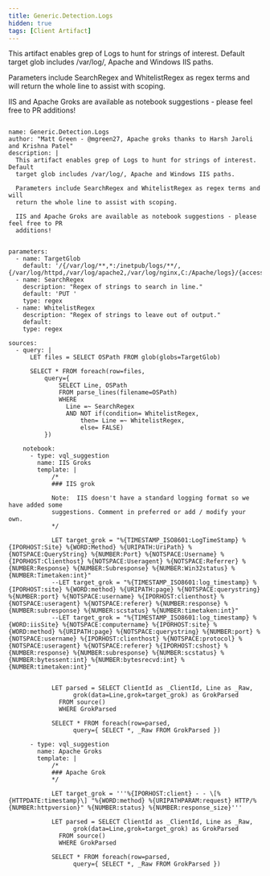 ```yaml
---
title: Generic.Detection.Logs
hidden: true
tags: [Client Artifact]
---
```


This artifact enables grep of Logs to hunt for strings of interest. Default
target glob includes /var/log/, Apache and Windows IIS paths.

Parameters include SearchRegex and WhitelistRegex as regex terms and will
return the whole line to assist with scoping.

IIS and Apache Groks are available as notebook suggestions - please feel free to PR
additions!


<pre><code class="language-yaml">
name: Generic.Detection.Logs
author: "Matt Green - @mgreen27, Apache groks thanks to Harsh Jaroli and Krishna Patel"
description: |
  This artifact enables grep of Logs to hunt for strings of interest. Default
  target glob includes /var/log/, Apache and Windows IIS paths.

  Parameters include SearchRegex and WhitelistRegex as regex terms and will
  return the whole line to assist with scoping.

  IIS and Apache Groks are available as notebook suggestions - please feel free to PR
  additions!


parameters:
  - name: TargetGlob
    default: '/{/var/log/**,*:/inetpub/logs/**/,{/var/log/httpd,/var/log/apache2,/var/log/nginx,C:/Apache/logs}/{access.log,access_log}*}'
  - name: SearchRegex
    description: "Regex of strings to search in line."
    default: 'PUT '
    type: regex
  - name: WhitelistRegex
    description: "Regex of strings to leave out of output."
    default:
    type: regex

sources:
  - query: |
      LET files = SELECT OSPath FROM glob(globs=TargetGlob)

      SELECT * FROM foreach(row=files,
          query={
              SELECT Line, OSPath 
              FROM parse_lines(filename=OSPath)
              WHERE
                Line =~ SearchRegex
                AND NOT if(condition= WhitelistRegex,
                    then= Line =~ WhitelistRegex,
                    else= FALSE)
          })

    notebook:
      - type: vql_suggestion
        name: IIS Groks
        template: |
            /*
            ### IIS grok

            Note:  IIS doesn't have a standard logging format so we have added some
            suggestions. Comment in preferred or add / modify your own.
            */

            LET target_grok = "%{TIMESTAMP_ISO8601:LogTimeStamp} %{IPORHOST:Site} %{WORD:Method} %{URIPATH:UriPath} %{NOTSPACE:QueryString} %{NUMBER:Port} %{NOTSPACE:Username} %{IPORHOST:Clienthost} %{NOTSPACE:Useragent} %{NOTSPACE:Referrer} %{NUMBER:Response} %{NUMBER:Subresponse} %{NUMBER:Win32status} %{NUMBER:Timetaken:int}"
            --LET target_grok = "%{TIMESTAMP_ISO8601:log_timestamp} %{IPORHOST:site} %{WORD:method} %{URIPATH:page} %{NOTSPACE:querystring} %{NUMBER:port} %{NOTSPACE:username} %{IPORHOST:clienthost} %{NOTSPACE:useragent} %{NOTSPACE:referer} %{NUMBER:response} %{NUMBER:subresponse} %{NUMBER:scstatus} %{NUMBER:timetaken:int}"
            --LET target_grok = "%{TIMESTAMP_ISO8601:log_timestamp} %{WORD:iisSite} %{NOTSPACE:computername} %{IPORHOST:site} %{WORD:method} %{URIPATH:page} %{NOTSPACE:querystring} %{NUMBER:port} %{NOTSPACE:username} %{IPORHOST:clienthost} %{NOTSPACE:protocol} %{NOTSPACE:useragent} %{NOTSPACE:referer} %{IPORHOST:cshost} %{NUMBER:response} %{NUMBER:subresponse} %{NUMBER:scstatus} %{NUMBER:bytessent:int} %{NUMBER:bytesrecvd:int} %{NUMBER:timetaken:int}"


            LET parsed = SELECT ClientId as _ClientId, Line as _Raw,
                  grok(data=Line,grok=target_grok) as GrokParsed
              FROM source()
              WHERE GrokParsed

            SELECT * FROM foreach(row=parsed,
                  query={ SELECT *, _Raw FROM GrokParsed })
                  
      - type: vql_suggestion
        name: Apache Groks
        template: |
            /*
            ### Apache Grok
            */

            LET target_grok = '''%{IPORHOST:client} - - \[%{HTTPDATE:timestamp}\] "%{WORD:method} %{URIPATHPARAM:request} HTTP/%{NUMBER:httpversion}" %{NUMBER:status} %{NUMBER:response_size}'''
            
            LET parsed = SELECT ClientId as _ClientId, Line as _Raw,
                  grok(data=Line,grok=target_grok) as GrokParsed
              FROM source()
              WHERE GrokParsed

            SELECT * FROM foreach(row=parsed,
                  query={ SELECT *, _Raw FROM GrokParsed })

</code></pre>

